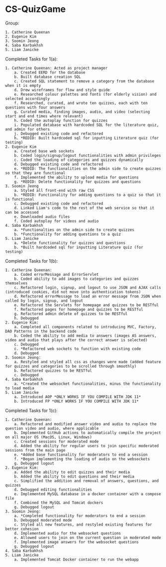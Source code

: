 # CS-QuizGame

Group:

    1. Catherine Queenan
    2. Eugenie Kim
    3. Soomin Jeong
    4. Saba Karbakhsh
    5. Liam Janicke

Completed Tasks for 1(a):

    1. Catherine Queenan: Acted as project manager
        a. Created EERD for the database
        b. Built database creation SQL
        c. Created SQL statement to remove a category from the database when it is empty
        d. Drew wireframes for flow and style guide
        e. Researched colour palettes and fonts (for elderly vision) and selected accordingly
        f. Researched, curated, and wrote ten quizzes, each with ten questions with four answers
        g. Curated media, finding images, audio, and video (selecting start and end times where relevant)
        h. Coded the autoplay function for quizzes
        i. Populated database with hardcoded SQL for the literature quiz, and admin for others
        j. Debugged existing code and refactored
        h. *REDID: Built hardcoded sql for inputting Literature quiz (for testing)
    2. Eugenie Kim
        a. Created base web sockets
        b. Coded login/signup/logout functionalities with admin privileges
        c. Coded the loading of categories and quizzes dynamically
        d. Debugged existing code and refactored
        e. *REDID: The functionalities on the admin side to create quizzes so that they are functional
        f. Implemented the ability to upload media for questions
        g. *REDID: Delete functionality for quizzes and questions
    3. Soomin Jeong
        a. Styled all front-end with raw CSS
        b. *REDID: Functionality for adding questions to a quiz so that it is functional
        c. Debugged existing code and refactored
        d. Linked Liam's code to the rest of the web service so that it can be accessed
        e. Downloaded audio files
        f. Coded autoplay for videos and audio
    4. Saba Karbakhsh
        a. *Functionalties on the admin side to create quizzes
        b. *Functionality for adding questions to a quiz
    5. Liam Janicke
        a. *Delete functionality for quizzes and questions
        b. *Built hardcoded sql for inputting Literature quiz (for testing)

Completed Tasks for 1(b):

    1. Catherine Queenan:
        a. Coded errorMessage and ErrorServlet 
        b. Coded ability to add images to categories and quizzes themselves
        c. Refactored login, signup, and logout to use JSON and AJAX calls (introduced cookies, did not move into authentication tokens)
        d. Refactored errorMessage to load an error message from JSON when called by login, signup, and logout
        e. Refactored the Servlets for homepage and quizzes to be RESTful
        f. Refactored pages for homepage and quizzes to be RESTful
        g. Refactored admin delete of quizzes to be RESTful
        h. Debugged
    2. Eugenie Kim:
        a. Completed all components related to introducing MVC, Factory, DAO Patterns in the backend code
        b. Coded the ability to add media to answers (images AS answers, video and audio that plays after the correct answer is selected)
        c. Debugged
        c. *Refactored web sockets to function with existing code
        d. Debugged
    3. Soomin Jeong:
        a. Restyled and styled all css as changes were made (added feature for quizzes and categories to be scrolled through smoothly)
        b. Refactored quizzes to be RESTful
        c. Debugged
    4. Saba Karbakhsh
        a. *Created the websocket functionalities, minus the functionality to load media
    5. Liam Janicke
        a. Introduced AOP *ONLY WORKS IF YOU COMPILE WITH JDK 11* 
        b. Introduced FP *ONLY WORKS IF YOU COMPILE WITH JDK 11*

Completed Tasks for 1(c):

    1. Catherine Queenan:
        a. Refactored and modified answer video and audio to replace the question video and audio, where applicable
        b. Implemented GitHub actions to automatically compile the project on all major OS (MacOS, Linux, Windows)
        c. Created sessions for moderated mode
        d. Added the ability for regular users to join specific moderated sessions from the main page
        e. *Added base functionality for moderators to end a session
        f. *Began implementing the loading of audio on the websockets
        g. Debugged logout
    2. Eugenie Kim:
        a. Added the ability to edit quizzes and their media
        b. Added the ability to edit questions and their media
        c. Simplified the addition and removal of answers, questions, and quizzes
        d. Debugged editing functionalities
        e. Implemented MySQL database in a docker container with a compose file
        f. Combined the MySQL and Tomcat dockers
        g. Debugged logout
    3. Soomin Jeong:
        a. *Completed functionality for moderators to end a session
        b. Debugged moderated mode
        c. Styled all new features, and restyled existing features for better cohesion
        d. Implemented audio for the websocket questions
        e. Allowed users to join on the current question in moderated mode
        f. Implemented image answers for the websocket questions
        g. Debugged logout
    4. Saba Karbakhsh
    5. Liam Janicke
        a. Implemented Tomcat Docker container to run the webapp